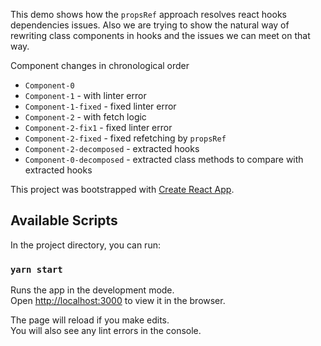 This demo shows how the `propsRef` approach resolves react hooks dependencies issues.
Also we are trying to show the natural way of rewriting class components in hooks and the issues we can meet on that way.

Component changes in chronological order
* `Component-0`
* `Component-1` - with linter error
* `Component-1-fixed` - fixed linter error
* `Component-2` - with fetch logic
* `Component-2-fix1` - fixed linter error
* `Component-2-fixed` - fixed refetching by `propsRef`
* `Component-2-decomposed` - extracted hooks
* `Component-0-decomposed` - extracted class methods to compare with extracted hooks

This project was bootstrapped with [Create React App](https://github.com/facebook/create-react-app).

## Available Scripts

In the project directory, you can run:

### `yarn start`

Runs the app in the development mode.<br />
Open [http://localhost:3000](http://localhost:3000) to view it in the browser.

The page will reload if you make edits.<br />
You will also see any lint errors in the console.
